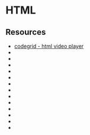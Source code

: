 # HTML

## Resources

- [codegrid - html video player](https://www.youtube.com/watch?v=_xwdwe3VdUw&ab_channel=Codegrid)
- []()
- []()
- []()
- []()
- []()
- []()
- []()
- []()
- []()
- []()
- []()
- []()
- []()
